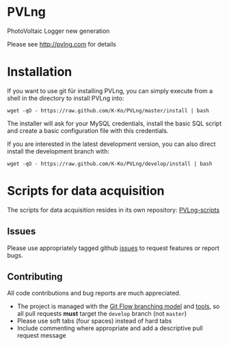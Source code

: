 # PVLng

PhotoVoltaic Logger new generation

Please see http://pvlng.com for details

# Installation

If you want to use git für installing PVLng, you can simply execute from a shell in the directory to install PVLng into:

```
wget -qO - https://raw.github.com/K-Ko/PVLng/master/install | bash
```

The installer will ask for your MySQL credentials, install the basic SQL script and create a basic configuration file with this credentials.

If you are interested in the latest development version, you can also direct install the development branch with:

```
wget -qO - https://raw.github.com/K-Ko/PVLng/develop/install | bash
```

# Scripts for data acquisition

The scripts for data acquisition resides in its own repository: [PVLng-scripts](https://github.com/K-Ko/PVLng-scripts)

## Issues

Please use appropriately tagged github [issues](https://github.com/K-Ko/PVLng/issues) to request features or report bugs.

## Contributing

All code contributions and bug reports are much appreciated.

 - The project is managed with the [Git Flow branching model](http://nvie.com/posts/a-successful-git-branching-model/) and [tools](https://github.com/nvie/gitflow), so all pull requests **must** target the `develop` branch (not `master`)
 - Please use soft tabs (four spaces) instead of hard tabs
 - Include commenting where appropriate and add a descriptive pull request message
